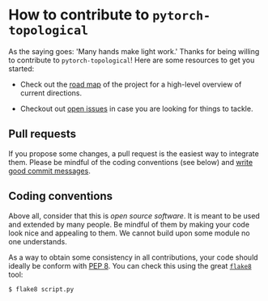 # How to contribute to `pytorch-topological`

As the saying goes: 'Many hands make light work.' Thanks for being
willing to contribute to `pytorch-topological`! Here are some resources
to get you started:

- Check out the [road map](ROADMAP.md) of the project for a high-level
  overview of current directions.

- Checkout out [open issues](/issues) in case you are looking for things
  to tackle.

## Pull requests

If you propose some changes, a pull request is the easiest way to
integrate them. Please be mindful of the coding conventions (see below)
and [write good commit messages](https://cbea.ms/git-commit/).

## Coding conventions

Above all, consider that this is *open source software*. It is meant
to be used and extended by many people. Be mindful of them by making
your code look nice and appealing to them. We cannot build upon some
module no one understands.

As a way to obtain some consistency in all contributions, your code
should ideally be conform with [PEP 8](https://www.python.org/dev/peps/pep-0008/).
You can check this using the great [`flake8`](https://flake8.pycqa.org/) tool:

```console
$ flake8 script.py
```
